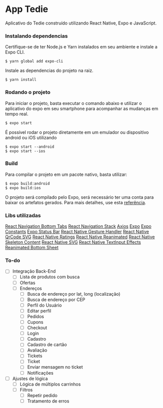 # App Tedie

Aplicativo do Tedie construído utilizando React Native, Expo e JavaScript.

### Instalando dependencias 
Certifique-se de ter Node.js e Yarn instalados em seu ambiente e instale a Expo CLI.

```
$ yarn global add expo-cli
```

Instale as dependencias do projeto na raiz.
```
$ yarn install
```

### Rodando o projeto
Para iniciar o projeto, basta executar o comando abaixo e utilizar o aplicativo do expo em seu smartphone para acompanhar as mudanças em tempo real.
```
$ expo start
```

É possível rodar o projeto diretamente em um emulador ou dispositivo android ou iOS utilizando
```
$ expo start --android
$ expo start --ios
```

### Build
Para compilar o projeto em um pacote nativo, basta utilizar:

```
$ expo build:android
$ expo build:ios
```
O projeto será compilado pelo Expo, será necessário ter uma conta para baixar os artefatos gerados. Para mais detalhes, use esta [referência](https://docs.expo.io/distribution/building-standalone-apps/).

### Libs utilizadas

[React Navigation Bottom Tabs](https://reactnavigation.org/docs/tab-based-navigation/)
[React Navigation Stack](https://reactnavigation.org/docs/stack-navigator/)
[Axios](https://github.com/axios/axios)
[Expo](https://expo.io)
[Expo Constants](https://docs.expo.io/versions/latest/sdk/constants/)
[Expo Status Bar](https://docs.expo.io/versions/latest/sdk/status-bar/)
[React Native Gesture Handler](https://github.com/software-mansion/react-native-gesture-handler)
[React Native QrCode SVG](https://www.npmjs.com/package/react-native-qrcode-svg)
[React Native Ratings](https://www.npmjs.com/package/react-native-ratings)
[React Native Reanimated](https://github.com/software-mansion/react-native-reanimated)
[React Native Skeleton Content](https://www.npmjs.com/package/react-native-skeleton-content)
[React Native SVG](https://www.npmjs.com/package/react-native-skeleton-content)
[React Native TextInput Effects](https://github.com/halilb/react-native-textinput-effects)
[Reanimated Bottom Sheet](https://github.com/osdnk/react-native-reanimated-bottom-sheet)


### To-do

- [ ] Integração Back-End
  - [ ] Lista de produtos com busca
  - [ ] Ofertas
  - [ ] Endereços
	- [ ] Busca de endereço por lat, long (localização)
	- [ ] Busca de endereço por CEP
	- [ ] Perfil do Usuário
	- [ ] Editar perfil
	- [ ] Pedidos
	- [ ] Cupons
	- [ ] Checkout
	- [ ] Login
	- [ ] Cadastro
	- [ ] Cadastro de cartão
	- [ ] Avaliação
	- [ ] Tickets
	- [ ] Ticket
	- [ ] Enviar mensagem no ticket
	- [ ] Notificações

- [ ] Ajustes de lógica
  - [ ] Lógica de múltiplos carrinhos
  - [ ] Filtros
	- [ ] Repetir pedido
	- [ ] Tratamento de erros